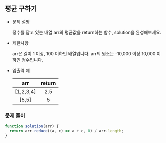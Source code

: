 ## 평균 구하기

- 문제 설명

  정수를 담고 있는 배열 arr의 평균값을 return하는 함수, solution을 완성해보세요.

- 제한사항

  arr은 길이 1 이상, 100 이하인 배열입니다.
  arr의 원소는 -10,000 이상 10,000 이하인 정수입니다.

- 입출력 예

  |    arr    | return |
  | :-------: | :----: |
  | [1,2,3,4] |  2.5   |
  |   [5,5]   |   5    |

### 문제 풀이

```jsx
function solution(arr) {
  return arr.reduce((a, c) => a + c, 0) / arr.length;
}
```

